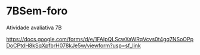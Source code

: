 # 7BSem-foro
Atividade avaliativa 7B

https://docs.google.com/forms/d/e/1FAIpQLScwXaWRqVcvs0t4gq7NSoOPpDoCPtdH8kSqXpfbrH078kJe5w/viewform?usp=sf_link
